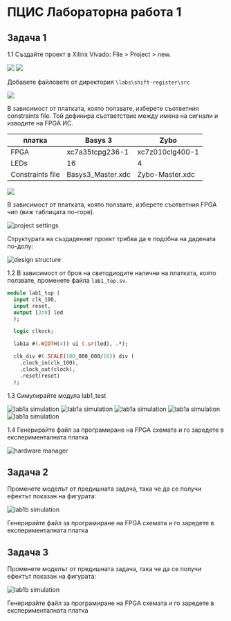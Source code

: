 # ПЦИС Лабораторна работа 1

## Задача 1

1.1 Създайте проект в Xilinx Vivado: File > Project > new. 

![](project-name.png)
![](project-type.png)

Добавете файловете от директория `\labs\shift-register\src`

![](add-source.png)

В зависимост от платката, която ползвате, изберете съответния constraints file. Той дефинира съответствие между имена на сигнали и изводите на FPGA ИС.

| платка | Basys 3 | Zybo |
| --- | --- | --- |
| FPGA | xc7a35tcpg236-1 | xc7z010clg400-1 |
| LEDs | 16 | 4 |
| Constraints file | Basys3_Master.xdc | Zybo-Master.xdc |

![](add-constrains.png)

В зависимост от платката, която ползвате, изберете съответния FPGA чип (виж таблицата по-горе).

![project settings](project_settings.png)

Структурата на създаденият проект трябва да е подобна на дадената по-долу:

![design structure](design_structure.png)

1.2 В зависимост от броя на светодиодите налични на платката, която ползвате, променете файла `lab1_top.sv`.

```sv
module lab1_top (
  input clk_100,
  input reset,
  output [3:0] led
  );

  logic clkock;

  lab1a #(.WIDTH(4)) u1 (.sr(led), .*);

  clk_div #(.SCALE(100_000_000/16)) div (
    .clock_in(clk_100),
    .clock_out(clock),
    .reset(reset)
  );
```

1.3 Симулирайте модула lab1_test

![lab1a simulation](vivado-sim.png)
![lab1a simulation](vivado-sim-1.png)
![lab1a simulation](vivado-sim-2.png)
![lab1a simulation](vivado-sim-3.png)
![lab1a simulation](lab1a_sim.png)

1.4 Генерирайте файл за програмиране на FPGA схемата и го заредете в експерименталната платка

![hardware manager](hardware_manager.png)


## Задача 2

Променете моделът от предишната задача, така че да се получи ефектът показан на фигурата:

![lab1b simulation](lab1b_sim.png)

Генерирайте файл за програмиране на FPGA схемата и го заредете в експерименталната платка

## Задача 3

Променете моделът от предишната задача, така че да се получи ефектът показан на фигурата:

![lab1b simulation](lab1c_sim.png)

Генерирайте файл за програмиране на FPGA схемата и го заредете в експерименталната платка

